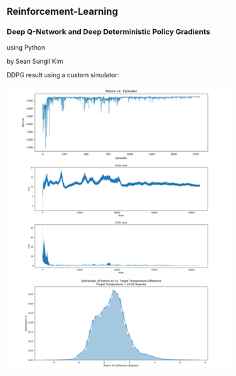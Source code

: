 ## Reinforcement-Learning
### Deep Q-Network and Deep Deterministic Policy Gradients
using Python

by Sean Sungil Kim

DDPG result using a custom simulator:

![alt text](https://github.com/kimx3314/Reinforcement-Learning/blob/master/DDPG/custom_simulator/RESULTS/TRAIN/return_vs_episodes.png)
![alt text](https://github.com/kimx3314/Reinforcement-Learning/blob/master/DDPG/custom_simulator/RESULTS/TRAIN/actor_loss.png)
![alt text](https://github.com/kimx3314/Reinforcement-Learning/blob/master/DDPG/custom_simulator/RESULTS/TRAIN/critic_loss.png)
![alt text](https://github.com/kimx3314/Reinforcement-Learning/blob/master/DDPG/custom_simulator/RESULTS/TEST/ra_diff_distribution.png)
